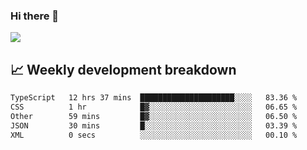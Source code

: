 ### Hi there 👋
<img align="center" src="https://github-readme-stats.vercel.app/api?username=Tumao727&show_icons=true&hide_title=true&theme=dracula" />


## 📈 Weekly development breakdown
<!--START_SECTION:waka-->

```txt
TypeScript   12 hrs 37 mins  █████████████████████░░░░   83.36 %
CSS          1 hr            █▓░░░░░░░░░░░░░░░░░░░░░░░   06.65 %
Other        59 mins         █▓░░░░░░░░░░░░░░░░░░░░░░░   06.50 %
JSON         30 mins         █░░░░░░░░░░░░░░░░░░░░░░░░   03.39 %
XML          0 secs          ░░░░░░░░░░░░░░░░░░░░░░░░░   00.10 %
```

<!--END_SECTION:waka-->